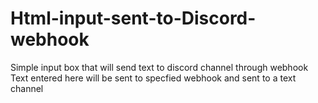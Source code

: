 # Html-input-sent-to-Discord-webhook
Simple input box that will send text to discord channel through webhook
Text entered here will be sent to specfied webhook and sent to a text channel
